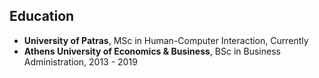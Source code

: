 ## Education

* **University of Patras**, MSc in Human-Computer Interaction, Currently
* **Athens University of Economics & Business**, BSc in Business Administration, 2013 - 2019
